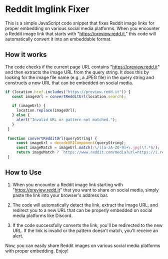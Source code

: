 # Reddit Imglink Fixer

This is a simple JavaScript code snippet that fixes Reddit image links for proper embedding on various social media platforms. When you encounter a Reddit image link that starts with "https://preview.redd.it," this code will automatically convert it into an embeddable format.

## How it works

The code checks if the current page URL contains "https://preview.redd.it" and then extracts the image URL from the query string. It does this by looking for the image file name (e.g., a JPEG file) in the query string and constructs a new URL that can be embedded on social media.

```javascript
if (location.href.includes("https://preview.redd.it")) { 
   const imageUrl = convertRedditUrl(location.search); 
  
   if (imageUrl) { 
     location.replace(imageUrl); 
   } else { 
     alert("Invalid URL or pattern not matched."); 
   } 
 } 
  
 function convertRedditUrl(queryString) { 
     const imageUrl = decodeURIComponent(queryString); 
     const imageMatch = imageUrl.match(/\/([a-zA-Z0-9]+\.jpg)\?.*$/); 
     return imageMatch ? `https://www.reddit.com/media?url=https://i.redd.it/${imageMatch[1]}` : null; 
 }
```

## How to Use

1. When you encounter a Reddit image link starting with "https://preview.redd.it" that you want to share on social media, simply paste the link into your browser's address bar.

2. The code will automatically detect the link, extract the image URL, and redirect you to a new URL that can be properly embedded on social media platforms like Discord.

3. If the code successfully converts the link, you'll be redirected to the new URL. If the link is invalid or the pattern doesn't match, you'll receive an alert.

Now, you can easily share Reddit images on various social media platforms with proper embedding. Enjoy!
